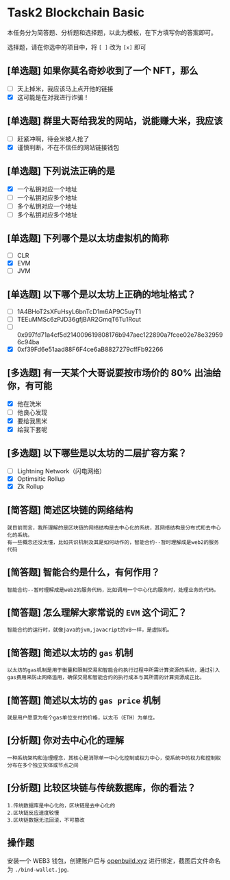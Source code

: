 # Task2 Blockchain Basic

本任务分为简答题、分析题和选择题，以此为模板，在下方填写你的答案即可。

选择题，请在你选中的项目中，将 `[ ]` 改为 `[x]` 即可

## [单选题] 如果你莫名奇妙收到了一个 NFT，那么

- [ ] 天上掉米，我应该马上点开他的链接
- [x] 这可能是在对我进行诈骗！

## [单选题] 群里大哥给我发的网站，说能赚大米，我应该

- [ ] 赶紧冲啊，待会米被人抢了
- [x] 谨慎判断，不在不信任的网站链接钱包

## [单选题] 下列说法正确的是

- [x] 一个私钥对应一个地址
- [ ] 一个私钥对应多个地址
- [ ] 多个私钥对应一个地址
- [ ] 多个私钥对应多个地址

## [单选题] 下列哪个是以太坊虚拟机的简称

- [ ] CLR
- [x] EVM
- [ ] JVM

## [单选题] 以下哪个是以太坊上正确的地址格式？

- [ ] 1A4BHoT2sXFuHsyL6bnTcD1m6AP9C5uyT1
- [ ] TEEuMMSc6zPJD36gfjBAR2GmqT6Tu1Rcut
- [ ] 0x997fd71a4cf5d214009619808176b947aec122890a7fcee02e78e329596c94ba
- [x] 0xf39Fd6e51aad88F6F4ce6aB8827279cffFb92266

## [多选题] 有一天某个大哥说要按市场价的 80% 出油给你，有可能

- [x] 他在洗米
- [ ] 他良心发现
- [x] 要给我黒米
- [x] 给我下套呢

## [多选题] 以下哪些是以太坊的二层扩容方案？

- [ ] Lightning Network（闪电网络）
- [x] Optimsitic Rollup
- [x] Zk Rollup

## [简答题] 简述区块链的网络结构

```
就目前而言，我所理解的是区块链的网络结构是去中心化的系统，其网络结构是分布式和去中心化的系统。
有一些概念还没太懂，比如共识机制及其是如何动作的，智能合约--暂时理解成是web2的服务代码
```

## [简答题] 智能合约是什么，有何作用？

```
智能合约--暂时理解成是web2的服务代码，比如调用一个中心化的服务时，处理业务的代码。
```

## [简答题] 怎么理解大家常说的 `EVM` 这个词汇？

```
智能合约的运行时，就像java的jvm,javacript的v8一样，是虚拟机。
```

## [简答题] 简述以太坊的 `gas` 机制

```
以太坊的gas机制是用于衡量和限制交易和智能合约执行过程中所需计算资源的系统，通过引入gas费用来防止网络滥用，确保交易和智能合约的执行成本与其所需的计算资源成正比。

```

## [简答题] 简述以太坊的 `gas price` 机制

```
就是用户愿意为每个gas单位支付的价格，以太币（ETH）为单位。

```

## [分析题] 你对去中心化的理解

```
一种系统架构和治理理念，其核心是消除单一中心化控制或权力中心，使系统中的权力和控制权分布在多个独立实体或节点之间
```

## [分析题] 比较区块链与传统数据库，你的看法？

```
1.传统数据库是中心化的，区块链是去中心化的
2.区块链反应速度较慢
3.区块链数据无法回滚，不可篡改
```

## 操作题

安装一个 WEB3 钱包，创建账户后与 [openbuild.xyz](https://openbuild.xyz/profile) 进行绑定，截图后文件命名为 `./bind-wallet.jpg`.
